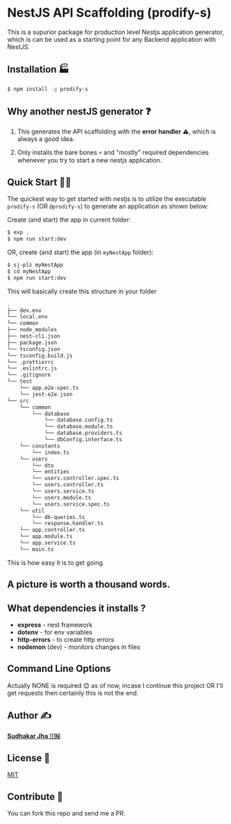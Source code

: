 

# NestJS API Scaffolding (prodify-s)

This is a supurior package for production level Nestjs application generator, which is can be used as a starting point for any Backend application with NestJS.

## Installation 🏭

```bash
$ npm install -g prodify-s
```

## Why another nestJS generator ❓

1.  This generates the API scaffolding with the **error handler** ⚠️, which is always a good idea.

2.  Only installs the bare bones 💀 and "mostly" required dependencies whenever you try to start a new nestjs application.

## Quick Start 🏃‍♂️

The quickest way to get started with nestjs is to utilize the executable `prodify-s` (OR `@prodify-s`) to generate an application as shown below:

Create (and start) the app in current folder:

```bash
$ exp .
$ npm run start:dev
```

OR, create (and start) the app (in `myNestApp` folder):

```bash
$ sj-plz myNestApp
$ cd myNestApp
$ npm run start:dev
```

This will basically create this structure in your folder

```bash
.
├── dev.env
└── local.env
└── common
├── node_modules
├── nest-cli.json
├── package.json
└── tsconfig.json
└── tsconfig.build.js
└── .prettierrc
└── .eslintrc.js
└── .gitignore
└── test
    └── app.e2e-spec.ts
    └── jest-e2e.json
└── src
    └── common
        └── database
            └── database.config.ts
            └── database.module.ts
            └── database.providers.ts
            └── dbConfig.interface.ts
    └── constants
        └── index.ts
    └── users
        └── dto
        └── entities
        └── users.controller.spec.ts
        └── users.controller.ts
        └── users.service.ts
        └── users.module.ts
        └── users.service.spec.ts
    └── util
        └── db-queries.ts
        └── response.handler.ts
    └── app.controller.ts
    └── app.module.ts
    └── app.service.ts
    └── main.ts
```

This is how easy it is to get going.

## A picture is worth a thousand words.

<!-- <p align='center'>
<img src='https://raw.githubusercontent.com/sj3777/master/SCREENCAST.svg' width='600' alt='express-draft'>
</p> -->

## What dependencies it installs ?

- **express** - nest framework
- **dotenv** - for env variables
- **http-errors** - to create http errors
- **nodemon** (dev) - monitors changes in files

## Command Line Options

Actually NONE is required 😊 as of now, incase I continue this project OR I'll get requests then certainly this is not the end.

## Author ✍️

[**Sudhakar Jha 🇮🇳**](https://github.com/Sj3777/)


## License 🎫

[MIT](LICENSE)

## Contribute 🤝

You can fork this repo and send me a PR.